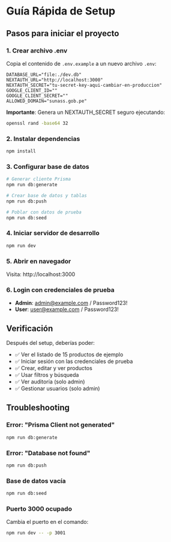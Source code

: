 # Guía Rápida de Setup

## Pasos para iniciar el proyecto

### 1. Crear archivo .env
Copia el contenido de `.env.example` a un nuevo archivo `.env`:

```env
DATABASE_URL="file:./dev.db"
NEXTAUTH_URL="http://localhost:3000"
NEXTAUTH_SECRET="tu-secret-key-aqui-cambiar-en-produccion"
GOOGLE_CLIENT_ID=""
GOOGLE_CLIENT_SECRET=""
ALLOWED_DOMAIN="sunass.gob.pe"
```

**Importante**: Genera un NEXTAUTH_SECRET seguro ejecutando:
```bash
openssl rand -base64 32
```

### 2. Instalar dependencias
```bash
npm install
```

### 3. Configurar base de datos
```bash
# Generar cliente Prisma
npm run db:generate

# Crear base de datos y tablas
npm run db:push

# Poblar con datos de prueba
npm run db:seed
```

### 4. Iniciar servidor de desarrollo
```bash
npm run dev
```

### 5. Abrir en navegador
Visita: http://localhost:3000

### 6. Login con credenciales de prueba
- **Admin**: admin@example.com / Password123!
- **User**: user@example.com / Password123!

## Verificación

Después del setup, deberías poder:
- ✅ Ver el listado de 15 productos de ejemplo
- ✅ Iniciar sesión con las credenciales de prueba
- ✅ Crear, editar y ver productos
- ✅ Usar filtros y búsqueda
- ✅ Ver auditoría (solo admin)
- ✅ Gestionar usuarios (solo admin)

## Troubleshooting

### Error: "Prisma Client not generated"
```bash
npm run db:generate
```

### Error: "Database not found"
```bash
npm run db:push
```

### Base de datos vacía
```bash
npm run db:seed
```

### Puerto 3000 ocupado
Cambia el puerto en el comando:
```bash
npm run dev -- -p 3001
```
